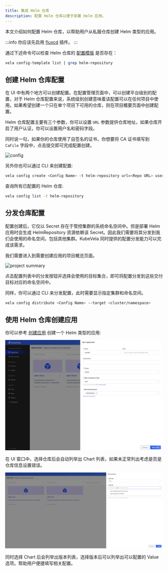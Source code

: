 ```yaml
---
title: 集成 Helm 仓库
description: 配置 Helm 仓库以便于部署 Helm 应用。
---
```


本文介绍如何配置 Helm 仓库，以帮助用户从私服仓库创建 Helm 类型的应用。

:::info
你应该先启用 [fluxcd](../../../reference/addons/fluxcd.md) 插件。
:::

通过下述命令可以检查 Helm 仓库的 [配置模版](./config-template.md) 是否存在：

```bash
vela config-template list | grep helm-repository
```

## 创建 Helm 仓库配置

在 UI 中有两个地方可以创建配置。在配置管理页面中，可以创建平台级别的配置，对于 Helm 仓库配置来说，系统级别创建意味着该配置可以在任何项目中使用。如果希望创建一个只在单个项目下可用的仓库，则在项目概要页面中创建配置。

Helm 仓库配置主要有三个参数，你可以设置 `URL` 参数提供仓库地址，如果仓库开启了用户认证，你可以设置用户名和密码字段。

同时说一句，如果你的仓库使用了自签名的证书，你想要将 CA 证书填写到 `CaFile` 字段中，点击提交即可完成配置创建。

![config](https://static.kubevela.net/images/1.6/create-config.jpg)

另外你也可以通过 CLI 来创建配置:

```bash
vela config create <Config Name> -t helm-repository url=<Repo URL> username=<Username> password=<password>
```

查询所有已配置的 Helm 仓库:

```bash
vela config list -t helm-repository
```

## 分发仓库配置

配置创建后，它仅以 Secret 存在于管控集群的系统命名空间中。但是部署 Helm 应用时会生成 HelmRepository 资源依赖该 Secret。因此我们需要将其分发到我们会使用的命名空间，包括其他集群。KubeVela 同时提供的配置分发能力可以完成该需求。

我们需要进入到需要创建应用的项目概览页面。

![project summary](https://static.kubevela.net/images/1.6/project-summary.jpg)

点击配置列表中的分发按钮并选择会使用的目标集合，即可将配置分发到这些交付目标对应的命名空间中。

同样，你可以通过 CLI 来分发配置，此时需要显示指定集群和命名空间。

```bash
vela config distribute <Config Name> --target <cluster/namespace>
```

## 使用 Helm 仓库创建应用

你可以参考 [创建应用](../application/create-application.md) 创建一个 Helm 类型的应用:

![helm-type-app](../../../resources/new-helm-type-app.jpg)

在 UI 窗口中，选择仓库后会自动列举出 Chart 列表，如果未正常列出考虑是否是仓库信息设置错误。

![helm-app](../../../resources/helm-app.jpg)

同时选择 Chart 后会列举出版本列表，选择版本后可以列举出可以配置的 Value 选项。帮助用户便捷填写相关配置。
